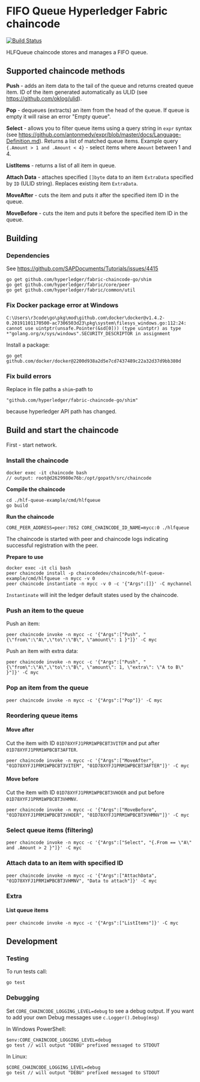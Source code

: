 # FIFO Queue Hyperledger Fabric chaincode

[![Build Status](https://travis-ci.com/r3code/hlf-queue-example.svg?branch=master)](https://travis-ci.com/r3code/hlf-queue-example)

HLFQueue chaincode stores and manages a FIFO queue.


## Supported chaincode methods

**Push** - adds an item data to the tail of the queue and returns created queue item. ID of the item generated automatically as ULID (see https://github.com/oklog/ulid).

**Pop** - dequeues (extracts) an item from the head of the queue. If queue is empty it will raise an error "Empty queue".

**Select** - allows you to filter queue items using a query string in `expr` syntax (see https://github.com/antonmedv/expr/blob/master/docs/Language-Definition.md). Returns a list of matched queue items. Example query `{.Amount > 1 and .Amount < 4}` - select items where `Amount` between 1 and 4.

**ListItems** - returns a list of all item in queue.

**Attach Data** - attaches specified `[]byte` data to an item `ExtraData` specified by `ID` (ULID string). Replaces existing item `ExtraData`.

**MoveAfter** - cuts the item and puts it after the specified item ID in the queue.

**MoveBefore** - cuts the item and puts it before the specified item ID in the queue.


## Building

### Dependencies 

See https://github.com/SAPDocuments/Tutorials/issues/4415

	go get github.com/hyperledger/fabric-chaincode-go/shim
	go get github.com/hyperledger/fabric/core/peer
	go get github.com/hyperledger/fabric/common/util


### Fix Docker package error at Windows

`C:\Users\r3code\go\pkg\mod\github.com\docker\docker@v1.4.2-0.20191101170500-ac7306503d23\pkg\system\filesys_windows.go:112:24: cannot use uintptr(unsafe.Pointer(&sd[0])) (type uintptr) as type *"golang.org/x/sys/windows".SECURITY_DESCRIPTOR in assignment`

Install a package:

	go get github.com/docker/docker@2200d938a2d5e7cd7437489c22a32d37d9bb380d


### Fix build errors

Replace in file paths a `shim`-path to 

	"github.com/hyperledger/fabric-chaincode-go/shim"

because hyperledger API path has changed.

## Build and start the chaincode

First - start network.

### Install the chaincode 

	docker exec -it chaincode bash
	// output: root@d2629980e76b:/opt/gopath/src/chaincode

**Сompile the chaincode**

	cd ./hlf-queue-example/cmd/hlfqueue
	go build

**Run the chaincode**

	CORE_PEER_ADDRESS=peer:7052 CORE_CHAINCODE_ID_NAME=mycc:0 ./hlfqueue

The chaincode is started with peer and chaincode logs indicating successful registration with the peer.

**Prepare to use**

	docker exec -it cli bash
	peer chaincode install -p chaincodedev/chaincode/hlf-queue-example/cmd/hlfqueue -n mycc -v 0
	peer chaincode instantiate -n mycc -v 0 -c '{"Args":[]}' -C mychannel

`Instantinate` will init the ledger default states used by the chaincode.


### Push an item to the queue

Push an item: 

	peer chaincode invoke -n mycc -c '{"Args":["Push", "{\"from\":\"A\",\"to\":\"B\", \"amount\": 1 }"]}' -C myc

Push an item with extra data:

	peer chaincode invoke -n mycc -c '{"Args":["Push", "{\"from\":\"A\",\"to\":\"B\", \"amount\": 1, \"extra\": \"A to B\" }"]}' -C myc

### Pop an item from the queue

	peer chaincode invoke -n mycc -c '{"Args":["Pop"]}' -C myc

### Reordering queue items

#### Move after

Cut the item with ID `01D78XYFJ1PRM1WPBCBT3VITEM` and put after `01D78XYFJ1PRM1WPBCBT3AFTER`.

	peer chaincode invoke -n mycc -c '{"Args":["MoveAfter", "01D78XYFJ1PRM1WPBCBT3VITEM", "01D78XYFJ1PRM1WPBCBT3AFTER"]}' -C myc

#### Move before

Cut the item with ID `01D78XYFJ1PRM1WPBCBT3VHOER` and put before `01D78XYFJ1PRM1WPBCBT3VHMNV`.

	peer chaincode invoke -n mycc -c '{"Args":["MoveBefore", "01D78XYFJ1PRM1WPBCBT3VHOER", "01D78XYFJ1PRM1WPBCBT3VHMNV"]}' -C myc

### Select queue items (filtering)

	peer chaincode invoke -n mycc -c '{"Args":["Select", "{.From == \"A\" and .Amount > 2 }"]}' -C myc

### Attach data	to an item with specified ID

	peer chaincode invoke -n mycc -c '{"Args":["AttachData", "01D78XYFJ1PRM1WPBCBT3VHMNV", "Data to attach"]}' -C myc

### Extra 

#### List queue items

	peer chaincode invoke -n mycc -c '{"Args":["ListItems"]}' -C myc


## Development

### Testing 

To run tests call:

	go test

### Debugging 

Set `CORE_CHAINCODE_LOGGING_LEVEL=debug` to see a debug output.
If you want to add your own Debug messages use `c.Logger().Debug(msg)`

In Windows PowerShell:

	$env:CORE_CHAINCODE_LOGGING_LEVEL=debug
	go test // will output "DEBU" prefixed messaged to STDOUT

In Linux:

	$CORE_CHAINCODE_LOGGING_LEVEL=debug
	go test // will output "DEBU" prefixed messaged to STDOUT



